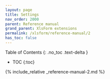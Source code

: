 ```yaml
---
layout: page
title: Settings
nav_order: 2000
parent: Reference manual
grand_parent: XlsForm extensions
permalink: /xlsform/reference-manual/2
has_toc: false
---
```

Table of Contents
{: .no_toc .text-delta }

- TOC
{:toc}

{% include_relative _reference-manual-2.md %}
